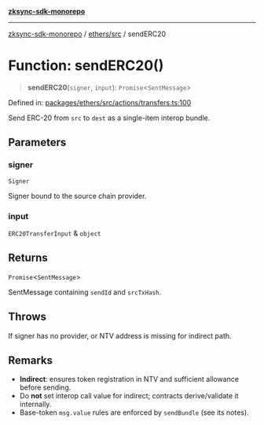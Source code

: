 [**zksync-sdk-monorepo**](../../../README.md)

***

[zksync-sdk-monorepo](../../../README.md) / [ethers/src](../README.md) / sendERC20

# Function: sendERC20()

> **sendERC20**(`signer`, `input`): `Promise`\<`SentMessage`\>

Defined in: [packages/ethers/src/actions/transfers.ts:100](https://github.com/dutterbutter/zksync-sdk/blob/128d557933eb10f01edd78c0b3392137ca480daf/packages/ethers/src/actions/transfers.ts#L100)

Send ERC-20 from `src` to `dest` as a single-item interop bundle.

## Parameters

### signer

`Signer`

Signer bound to the source chain provider.

### input

`ERC20TransferInput` & `object`

## Returns

`Promise`\<`SentMessage`\>

SentMessage containing `sendId` and `srcTxHash`.

## Throws

If signer has no provider, or NTV address is missing for indirect path.

## Remarks

- **Indirect**: ensures token registration in NTV and sufficient allowance before sending.
- Do **not** set interop call value for indirect; contracts derive/validate it internally.
- Base-token `msg.value` rules are enforced by `sendBundle` (see its notes).
